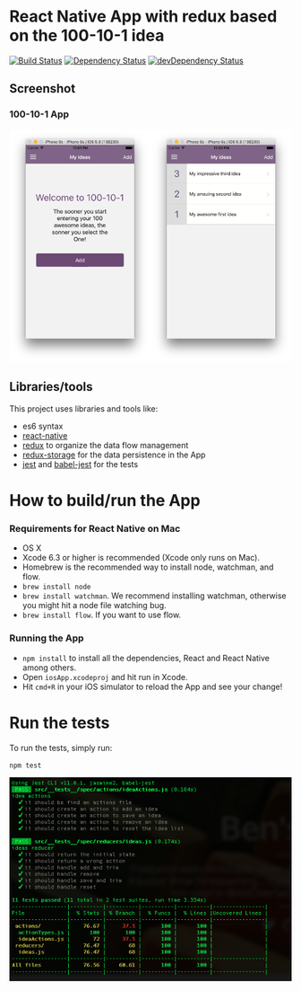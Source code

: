 # React Native App with redux based on the 100-10-1 idea

[![Build Status](https://travis-ci.org/benoitvallon/react-native-redux-app-100-10-1.svg?branch=master)](https://travis-ci.org/benoitvallon/react-native-redux-app-100-10-1) [![Dependency Status](https://david-dm.org/benoitvallon/react-native-redux-app-100-10-1.svg)](https://david-dm.org/benoitvallon/react-native-redux-app-100-10-1) [![devDependency Status](https://david-dm.org/benoitvallon/react-native-redux-app-100-10-1/dev-status.svg)](https://david-dm.org/benoitvallon/react-native-redux-app-100-10-1#info=devDependencies)

## Screenshot

### 100-10-1 App

![100-10-1 App](images/app.png "100-10-1 App")

## Libraries/tools

This project uses libraries and tools like:
- es6 syntax
- [react-native](https://facebook.github.io/react-native)
- [redux](https://facebook.github.io/flux) to organize the data flow management
- [redux-storage](https://github.com/michaelcontento/redux-storage) for the data persistence in the App
- [jest](https://facebook.github.io/jest/) and [babel-jest](https://babeljs.io) for the tests

# How to build/run the App

### Requirements for React Native on Mac

- OS X
- Xcode 6.3 or higher is recommended (Xcode only runs on Mac).
- Homebrew is the recommended way to install node, watchman, and flow.
- `brew install node`
- `brew install watchman`. We recommend installing watchman, otherwise you might hit a node file watching bug.
- `brew install flow`. If you want to use flow.

### Running the App

- `npm install` to install all the dependencies, React and React Native among others.
- Open `iosApp.xcodeproj` and hit run in Xcode.
- Hit `cmd+R` in your iOS simulator to reload the App and see your change!

# Run the tests

To run the tests, simply run:

```
npm test
```

![Tests](images/tests.png "Tests")
